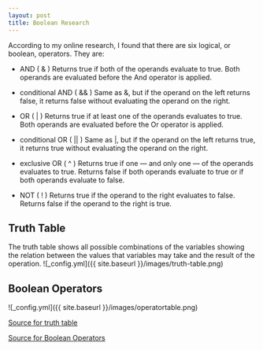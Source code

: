 ```yaml
---
layout: post
title: Boolean Research
---
```


According to my online research, 
I found that there are six logical, 
or boolean, operators. 
They are:
* AND ( & ) Returns true if both of the operands
evaluate to true. Both operands are
evaluated before the And operator is applied.

* conditional AND ( && ) Same as &, but if the operand on
the left returns false, it returns false without evaluating the operand on the
right.

* OR ( | ) Returns true if at least one of the
operands evaluates to true. Both operands
are evaluated before the Or operator is applied.

* conditional OR ( || ) Same as |, but if the operand on the
left returns true, it returns true without evaluating the operand on the
right.

* exclusive OR ( ^ ) Returns true if one — and only
one — of the operands evaluates to true. Returns false
if both operands evaluate to true or if
both operands evaluate to false.

* NOT ( ! ) Returns true if the operand to the
right evaluates to false. Returns false if the operand to the right is true.

## Truth Table
 
The truth table shows all possible combinations of the 
variables showing the relation between the values that 
variables may take and the result of the operation.
![_config.yml]({{ site.baseurl }}/images/truth-table.png)

## Boolean Operators

![_config.yml]({{ site.baseurl }}/images/operatortable.png)

[Source for truth table](https://introcs.cs.princeton.edu/java/71boolean/)

[Source for Boolean Operators](https://en.m.wikipedia.org/wiki/Truth_table)
